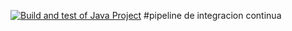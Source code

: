 [![Build and test of Java Project](https://github.com/covadongaarias/practica1.2EMS/actions/workflows/main.yml/badge.svg)](https://github.com/covadongaarias/practica1.2EMS/actions/workflows/main.yml)
#pipeline de integracion continua 
